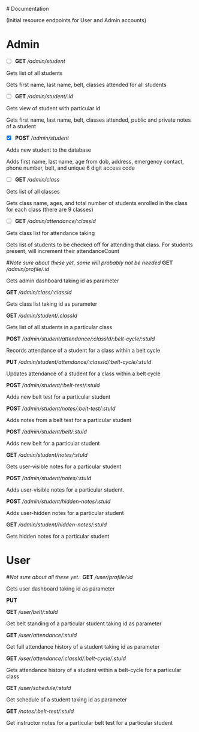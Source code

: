 ﻿
﻿# Documentation

(Initial resource endpoints for User and Admin accounts)
# Admin
- [ ] **GET** */admin/student*
<p>Gets list of all students</p>
<p>Gets first name, last name, belt, classes attended for all students</p>

- [ ] **GET** */admin/student/:id*
<p>Gets view of student with particular id</p>
<p>Gets first name, last name, belt, classes attended, public and private notes of a student</p>

 - [x] **POST** */admin/student*
<p>Adds new student to the database</p>
<p>Adds first name, last name, age from dob, address, emergency contact, phone number, belt,
and unique 6 digit access code</p>

- [ ] **GET** */admin/class*
<p>Gets list of all classes</p>
<p>Gets class name, ages, and total number of students enrolled in the class for each class (there are 9 classes)</p>

- [ ] **GET** */admin/attendance/:classId*
<p>Gets class list for attendance taking</p>
<p>Gets list of students to be checked off for attending that class. For students present,
will increment their attendanceCount</p>





#*Note sure about these yet, some will probably not be needed*
**GET** */admin/profile/:id*
<p>Gets admin dashboard taking id as parameter</p>

**GET** */admin/class/:classId*
<p>Gets class list taking id as parameter</p>

 **GET** */admin/student/:classId*
<p>Gets list of all students in a particular class</p>

 **POST** */admin/student/attendance/:classId/:belt-cycle/:stuId*
<p>Records attendance of a student for a class within a belt cycle</p>

**PUT**
*/admin/student/attendance/:classId/:belt-cycle/:stuId*
<p>Updates attendance of a student for a class within a belt cycle</p>

**POST** */admin/student/:belt-test/:stuId*
<p>Adds new belt test for a particular student</p>

**POST** */admin/student/notes/:belt-test/:stuId*
<p>Adds notes from a belt test for a particular student</p>

**POST** */admin/student/belt/:stuId*
<p>Adds new belt for a particular student</p>

**GET** */admin/student/notes/:stuId*
<p>Gets user-visible notes for a particular student</p>

**POST** */admin/student/notes/:stuId*
<p>Adds user-visible notes for a particular student.</p>

**POST** */admin/student/hidden-notes/:stuId*
<p>Adds user-hidden notes for a particular student</p>

 **GET** */admin/student/hidden-notes/:stuId*
<p>Gets hidden notes for a particular student</p>



# User
#*Not sure about all these yet..*
**GET** */user/profile/:id*
<p>Gets user dashboard taking id as parameter</p>

**PUT**

**GET** */user/belt/:stuId*
<p>Get belt standing of a particular student taking id as parameter</p>

**GET** */user/attendance/:stuId*
<p>Get full attendance history of a student taking id as parameter</p>

**GET** */user/attendance/:classId/:belt-cycle/:stuId*
<p>Gets attendance history of a student within a belt-cycle for a particular class</p>

**GET** */user/schedule/:stuId*
<p>Get schedule of a student taking id as parameter</p>

**GET** */notes/:belt-test/:stuId*
<p>Get instructor notes for a particular belt test for a particular student</p>
